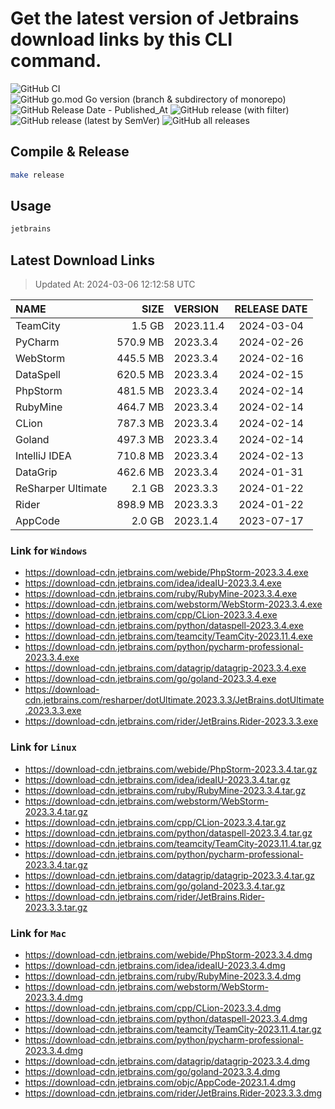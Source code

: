 # Get the latest version of Jetbrains download links by this CLI command.

![GitHub CI](https://github.com/designinlife/jetbrains/actions/workflows/ci.yml/badge.svg)
![GitHub go.mod Go version (branch & subdirectory of monorepo)](https://img.shields.io/github/go-mod/go-version/designinlife/jetbrains/master)
![GitHub Release Date - Published_At](https://img.shields.io/github/release-date/designinlife/jetbrains)
![GitHub release (with filter)](https://img.shields.io/github/v/release/designinlife/jetbrains)
![GitHub release (latest by SemVer)](https://img.shields.io/github/downloads/designinlife/jetbrains/v1.1.10/total)
![GitHub all releases](https://img.shields.io/github/downloads/designinlife/jetbrains/total)

## Compile & Release

```bash
make release
```

## Usage

```bash
jetbrains
```

## Latest Download Links

> Updated At: 2024-03-06 12:12:58 UTC

| NAME | SIZE | VERSION | RELEASE DATE |
| :-- | --: | :-- | :--: |
| TeamCity | 1.5 GB | 2023.11.4 | 2024-03-04 |
| PyCharm | 570.9 MB | 2023.3.4 | 2024-02-26 |
| WebStorm | 445.5 MB | 2023.3.4 | 2024-02-16 |
| DataSpell | 620.5 MB | 2023.3.4 | 2024-02-15 |
| PhpStorm | 481.5 MB | 2023.3.4 | 2024-02-14 |
| RubyMine | 464.7 MB | 2023.3.4 | 2024-02-14 |
| CLion | 787.3 MB | 2023.3.4 | 2024-02-14 |
| Goland | 497.3 MB | 2023.3.4 | 2024-02-14 |
| IntelliJ IDEA | 710.8 MB | 2023.3.4 | 2024-02-13 |
| DataGrip | 462.6 MB | 2023.3.4 | 2024-01-31 |
| ReSharper Ultimate | 2.1 GB | 2023.3.3 | 2024-01-22 |
| Rider | 898.9 MB | 2023.3.3 | 2024-01-22 |
| AppCode | 2.0 GB | 2023.1.4 | 2023-07-17 |

### Link for `Windows`

* <https://download-cdn.jetbrains.com/webide/PhpStorm-2023.3.4.exe>
* <https://download-cdn.jetbrains.com/idea/ideaIU-2023.3.4.exe>
* <https://download-cdn.jetbrains.com/ruby/RubyMine-2023.3.4.exe>
* <https://download-cdn.jetbrains.com/webstorm/WebStorm-2023.3.4.exe>
* <https://download-cdn.jetbrains.com/cpp/CLion-2023.3.4.exe>
* <https://download-cdn.jetbrains.com/python/dataspell-2023.3.4.exe>
* <https://download-cdn.jetbrains.com/teamcity/TeamCity-2023.11.4.exe>
* <https://download-cdn.jetbrains.com/python/pycharm-professional-2023.3.4.exe>
* <https://download-cdn.jetbrains.com/datagrip/datagrip-2023.3.4.exe>
* <https://download-cdn.jetbrains.com/go/goland-2023.3.4.exe>
* <https://download-cdn.jetbrains.com/resharper/dotUltimate.2023.3.3/JetBrains.dotUltimate.2023.3.3.exe>
* <https://download-cdn.jetbrains.com/rider/JetBrains.Rider-2023.3.3.exe>

### Link for `Linux`

* <https://download-cdn.jetbrains.com/webide/PhpStorm-2023.3.4.tar.gz>
* <https://download-cdn.jetbrains.com/idea/ideaIU-2023.3.4.tar.gz>
* <https://download-cdn.jetbrains.com/ruby/RubyMine-2023.3.4.tar.gz>
* <https://download-cdn.jetbrains.com/webstorm/WebStorm-2023.3.4.tar.gz>
* <https://download-cdn.jetbrains.com/cpp/CLion-2023.3.4.tar.gz>
* <https://download-cdn.jetbrains.com/python/dataspell-2023.3.4.tar.gz>
* <https://download-cdn.jetbrains.com/teamcity/TeamCity-2023.11.4.tar.gz>
* <https://download-cdn.jetbrains.com/python/pycharm-professional-2023.3.4.tar.gz>
* <https://download-cdn.jetbrains.com/datagrip/datagrip-2023.3.4.tar.gz>
* <https://download-cdn.jetbrains.com/go/goland-2023.3.4.tar.gz>
* <https://download-cdn.jetbrains.com/rider/JetBrains.Rider-2023.3.3.tar.gz>

### Link for `Mac`

* <https://download-cdn.jetbrains.com/webide/PhpStorm-2023.3.4.dmg>
* <https://download-cdn.jetbrains.com/idea/ideaIU-2023.3.4.dmg>
* <https://download-cdn.jetbrains.com/ruby/RubyMine-2023.3.4.dmg>
* <https://download-cdn.jetbrains.com/webstorm/WebStorm-2023.3.4.dmg>
* <https://download-cdn.jetbrains.com/cpp/CLion-2023.3.4.dmg>
* <https://download-cdn.jetbrains.com/python/dataspell-2023.3.4.dmg>
* <https://download-cdn.jetbrains.com/teamcity/TeamCity-2023.11.4.tar.gz>
* <https://download-cdn.jetbrains.com/python/pycharm-professional-2023.3.4.dmg>
* <https://download-cdn.jetbrains.com/datagrip/datagrip-2023.3.4.dmg>
* <https://download-cdn.jetbrains.com/go/goland-2023.3.4.dmg>
* <https://download-cdn.jetbrains.com/objc/AppCode-2023.1.4.dmg>
* <https://download-cdn.jetbrains.com/rider/JetBrains.Rider-2023.3.3.dmg>
